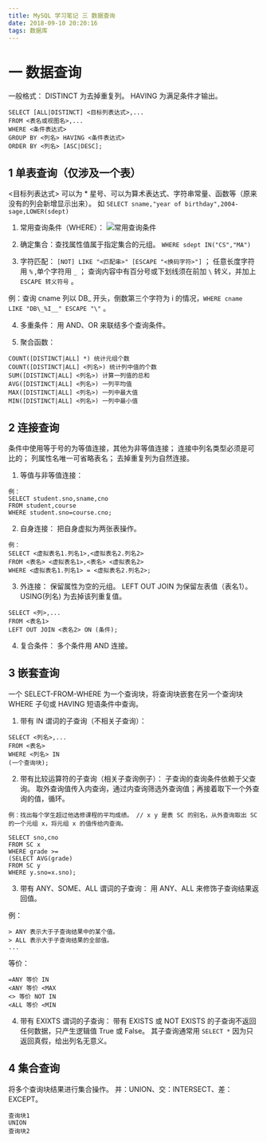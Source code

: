 ```yaml
---
title: MySQL 学习笔记 三 数据查询
date: 2018-09-10 20:20:16
tags: 数据库
---
```

# 一 数据查询
一般格式：
DISTINCT 为去掉重复列。
HAVING 为满足条件才输出。
```
SELECT [ALL|DISTINCT] <目标列表达式>,... 
FROM <表名或视图名>,...
WHERE <条件表达式>
GROUP BY <列名> HAVING <条件表达式>
ORDER BY <列名> [ASC|DESC];
```

## 1 单表查询（仅涉及一个表）
<目标列表达式> 可以为 * 星号、可以为算术表达式、字符串常量、函数等（原来没有的列会新增显示出来）。
如 `SELECT sname,"year of birthday",2004-sage,LOWER(sdept)`

1. 常用查询条件（WHERE）：
![常用查询条件](图1.PNG)

2. 确定集合：查找属性值属于指定集合的元组。
`WHERE sdept IN("CS","MA")`

3. 字符匹配：
`[NOT] LIKE "<匹配串>" [ESCAPE "<换码字符>"]` ；
任意长度字符用 `%` ,单个字符用 `_` ；
查询内容中有百分号或下划线须在前加 `\` 转义，并加上 `ESCAPE 转义符号` 。

例：查询 cname 列以 DB_ 开头，倒数第三个字符为 i 的情况，`WHERE cname LIKE "DB\_%I__" ESCAPE "\"` 。

4. 多重条件：
用 AND、OR 来联结多个查询条件。

5. 聚合函数：
```
COUNT([DISTINCT|ALL] *) 统计元组个数
COUNT([DISTINCT|ALL] <列名>) 统计列中值的个数
SUM([DISTINCT|ALL] <列名>) 计算一列值的总和
AVG([DISTINCT|ALL] <列名>) 一列平均值
MAX([DISTINCT|ALL] <列名>) 一列中最大值
MIN([DISTINCT|ALL] <列名>) 一列中最小值
```

## 2 连接查询
条件中使用等于号的为等值连接，其他为非等值连接；
连接中列名类型必须是可比的；
列属性名唯一可省略表名；
去掉重复列为自然连接。

1. 等值与非等值连接：
```
例：
SELECT student.sno,sname,cno
FROM student,course
WHERE student.sno=course.cno;
```

2. 自身连接：
把自身虚拟为两张表操作。

```
例：
SELECT <虚拟表名1.列名1>,<虚拟表名2.列名2>
FROM <表名> <虚拟表名1>,<表名> <虚拟表名2>
WHERE <虚拟表名1.列名1> = <虚拟表名2.列名2>;
```

3. 外连接：
保留属性为空的元组。
LEFT OUT JOIN 为保留左表值（表名1）。
USING(列名) 为去掉该列重复值。
```
SELECT <列>,...
FROM <表名1>
LEFT OUT JOIN <表名2> ON (条件);
```

4. 复合条件：
多个条件用 AND 连接。

## 3 嵌套查询
一个 SELECT-FROM-WHERE 为一个查询块，将查询块嵌套在另一个查询块 WHERE 子句或 HAVING 短语条件中查询。

1. 带有 IN 谓词的子查询（不相关子查询）：
```
SELECT <列名>,...
FROM <表名>
WHERE <列名> IN
(一个查询块);
```

2. 带有比较运算符的子查询（相关子查询例子）：
子查询的查询条件依赖于父查询。
取外查询值传入内查询，通过内查询筛选外查询值；再接着取下一个外查询的值，循环。
```
例：找出每个学生超过他选修课程的平均成绩。 // x y 是表 SC 的别名，从外查询取出 SC 的一个元组 x，将元组 x 的值传给内查询。

SELECT sno,cno
FROM SC x
WHERE grade >=
(SELECT AVG(grade)
FROM SC y
WHERE y.sno=x.sno);
```

3. 带有 ANY、SOME、ALL 谓词的子查询：
用 ANY、ALL 来修饰子查询结果返回值。

例：
```
> ANY 表示大于子查询结果中的某个值。
> ALL 表示大于子查询结果的全部值。
...
```

等价：
```
=ANY 等价 IN
<ANY 等价 <MAX
<> 等价 NOT IN
<ALL 等价 <MIN
```

4. 带有 EXIXTS 谓词的子查询：
带有 EXISTS 或 NOT EXISTS 的子查询不返回任何数据，只产生逻辑值 True 或 False。
其子查询通常用 `SELECT *` 因为只返回真假，给出列名无意义。

## 4 集合查询
将多个查询块结果进行集合操作。
并：UNION、交：INTERSECT、差：EXCEPT。

```
查询块1
UNION
查询块2
```